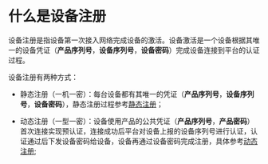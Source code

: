 

# 什么是设备注册

设备注册是指设备第一次接入网络完成设备的激活。设备激活是一个设备根据其唯一的设备凭证（**产品序列号**，**设备序列号**，**设备密码**）完成设备连接到平台的认证过程。

设备注册有两种方式：

- 静态注册（一机一密）：每台设备都有其唯一的凭证（**产品序列号**，**设备序列号**，**设备密码**），静态注册过程参考[静态注册](unique-certificate-per-device_authentication)；

- 动态注册（一型一密）：设备使用产品的公共凭证（**产品序列号**，**产品密码**）首次连接实现预认证，连接成功后平台对设备上报的设备序列号进行认证，认证通过后下发设备密码给设备，设备再通过设备密码完成注册，具体参考[动态注册](unique-certificate-per-product_authentication);

